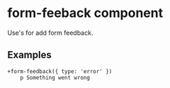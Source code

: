 # form-feeback component

Use's for add form feedback.

## Examples

```pug
+form-feedback({ type: 'error' })
	p Something went wrong
```
